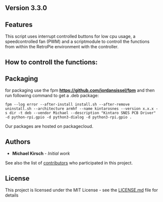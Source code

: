## Version 3.3.0

## Features

This script uses interrupt controlled buttons for low cpu usage, a speedcontrolled fan (PWM) and a scriptmodule to controll the functions from within the 
RetroPie environment with the controller.

## How to controll the functions:


## Packaging


for packaging use the fpm **https://github.com/jordansissel/fpm** and 
then run following command to get a .deb package: 

    fpm --log error --after-install install.sh --after-remove  uninstall.sh --architecture armhf --name kintarosnes --version x.x.x -s dir -t deb --vendor Michael --description "Kintaro SNES PCB Driver"  -d python-rpi.gpio -d python3-dialog -d python3-rpi.gpio .

Our packages are hosted on packagecloud.
 
 
## Authors

* **Michael Kirsch** - *Initial work*

See also the list of [contributors](https://github.com/michaelkirsch/contributors) who participated in this project.

## License

This project is licensed under the MIT License - see the [LICENSE.md](LICENSE.md) file for details

